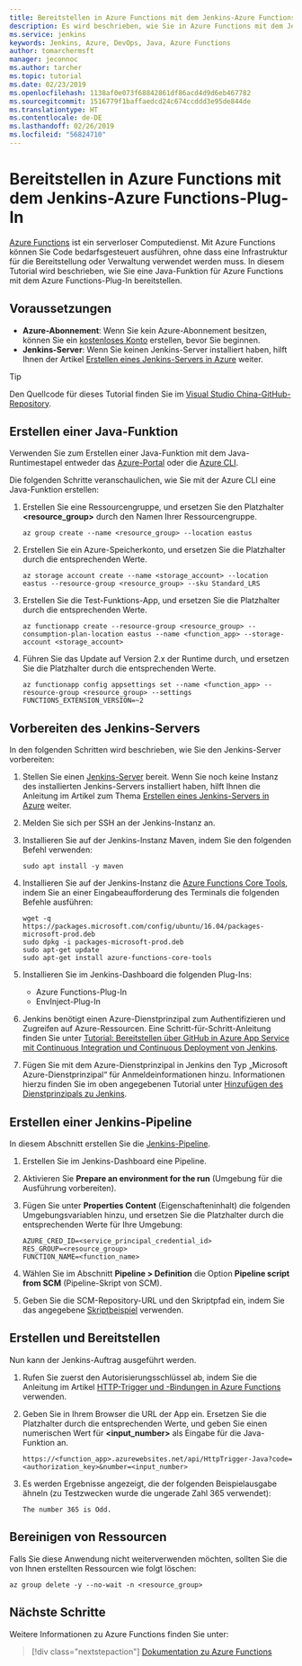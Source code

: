 ```yaml
---
title: Bereitstellen in Azure Functions mit dem Jenkins-Azure Functions-Plug-In
description: Es wird beschrieben, wie Sie in Azure Functions mit dem Jenkins-Azure Functions-Plug-In Bereitstellungen durchführen.
ms.service: jenkins
keywords: Jenkins, Azure, DevOps, Java, Azure Functions
author: tomarchermsft
manager: jeconnoc
ms.author: tarcher
ms.topic: tutorial
ms.date: 02/23/2019
ms.openlocfilehash: 1138af0e073f68842861df86acd4d9d6eb467782
ms.sourcegitcommit: 1516779f1baffaedcd24c674ccddd3e95de844de
ms.translationtype: HT
ms.contentlocale: de-DE
ms.lasthandoff: 02/26/2019
ms.locfileid: "56824710"
---
```

# <a name="deploy-to-azure-functions-using-the-jenkins-azure-functions-plugin"></a>Bereitstellen in Azure Functions mit dem Jenkins-Azure Functions-Plug-In

[Azure Functions](/azure/azure-functions/) ist ein serverloser Computedienst. Mit Azure Functions können Sie Code bedarfsgesteuert ausführen, ohne dass eine Infrastruktur für die Bereitstellung oder Verwaltung verwendet werden muss. In diesem Tutorial wird beschrieben, wie Sie eine Java-Funktion für Azure Functions mit dem Azure Functions-Plug-In bereitstellen.

## <a name="prerequisites"></a>Voraussetzungen

- **Azure-Abonnement**: Wenn Sie kein Azure-Abonnement besitzen, können Sie ein [kostenloses Konto](https://azure.microsoft.com/free/?ref=microsoft.com&utm_source=microsoft.com&utm_medium=docs&utm_campaign=visualstudio) erstellen, bevor Sie beginnen.
- **Jenkins-Server**: Wenn Sie keinen Jenkins-Server installiert haben, hilft Ihnen der Artikel [Erstellen eines Jenkins-Servers in Azure](./install-jenkins-solution-template.md) weiter.

 > [!TIP]
 > Den Quellcode für dieses Tutorial finden Sie im [Visual Studio China-GitHub-Repository](https://github.com/VSChina/odd-or-even-function/blob/master/src/main/java/com/microsoft/azure/Function.java).

## <a name="create-a-java-function"></a>Erstellen einer Java-Funktion

Verwenden Sie zum Erstellen einer Java-Funktion mit dem Java-Runtimestapel entweder das [Azure-Portal](https://portal.azure.com) oder die [Azure CLI](/cli/azure/?view=azure-cli-latest).

Die folgenden Schritte veranschaulichen, wie Sie mit der Azure CLI eine Java-Funktion erstellen:

1. Erstellen Sie eine Ressourcengruppe, und ersetzen Sie den Platzhalter **&lt;resource_group>** durch den Namen Ihrer Ressourcengruppe.

    ```cli
    az group create --name <resource_group> --location eastus
    ```

1. Erstellen Sie ein Azure-Speicherkonto, und ersetzen Sie die Platzhalter durch die entsprechenden Werte.
 
    ```cli
    az storage account create --name <storage_account> --location eastus --resource-group <resource_group> --sku Standard_LRS    
    ```

1. Erstellen Sie die Test-Funktions-App, und ersetzen Sie die Platzhalter durch die entsprechenden Werte.

    ```cli
    az functionapp create --resource-group <resource_group> --consumption-plan-location eastus --name <function_app> --storage-account <storage_account>
    ```
    
1. Führen Sie das Update auf Version 2.x der Runtime durch, und ersetzen Sie die Platzhalter durch die entsprechenden Werte.

    ```cli
    az functionapp config appsettings set --name <function_app> --resource-group <resource_group> --settings FUNCTIONS_EXTENSION_VERSION=~2
    ```

## <a name="prepare-jenkins-server"></a>Vorbereiten des Jenkins-Servers

In den folgenden Schritten wird beschrieben, wie Sie den Jenkins-Server vorbereiten:

1. Stellen Sie einen [Jenkins-Server](https://aka.ms/jenkins-on-azure) bereit. Wenn Sie noch keine Instanz des installierten Jenkins-Servers installiert haben, hilft Ihnen die Anleitung im Artikel zum Thema [Erstellen eines Jenkins-Servers in Azure](./install-jenkins-solution-template.md) weiter.

1. Melden Sie sich per SSH an der Jenkins-Instanz an.

1. Installieren Sie auf der Jenkins-Instanz Maven, indem Sie den folgenden Befehl verwenden:

    ```terminal
    sudo apt install -y maven
    ```

1. Installieren Sie auf der Jenkins-Instanz die [Azure Functions Core Tools](/azure/azure-functions/functions-run-local), indem Sie an einer Eingabeaufforderung des Terminals die folgenden Befehle ausführen:

    ```terminal
    wget -q https://packages.microsoft.com/config/ubuntu/16.04/packages-microsoft-prod.deb
    sudo dpkg -i packages-microsoft-prod.deb
    sudo apt-get update
    sudo apt-get install azure-functions-core-tools
    ```

1. Installieren Sie im Jenkins-Dashboard die folgenden Plug-Ins:

    - Azure Functions-Plug-In
    - EnvInject-Plug-In

1. Jenkins benötigt einen Azure-Dienstprinzipal zum Authentifizieren und Zugreifen auf Azure-Ressourcen. Eine Schritt-für-Schritt-Anleitung finden Sie unter [Tutorial: Bereitstellen über GitHub in Azure App Service mit Continuous Integration und Continuous Deployment von Jenkins](./tutorial-jenkins-deploy-web-app-azure-app-service.md).

1. Fügen Sie mit dem Azure-Dienstprinzipal in Jenkins den Typ „Microsoft Azure-Dienstprinzipal“ für Anmeldeinformationen hinzu. Informationen hierzu finden Sie im oben angegebenen Tutorial unter [Hinzufügen des Dienstprinzipals zu Jenkins](./tutorial-jenkins-deploy-web-app-azure-app-service.md#add-service-principal-to-jenkins).

## <a name="create-a-jenkins-pipeline"></a>Erstellen einer Jenkins-Pipeline

In diesem Abschnitt erstellen Sie die [Jenkins-Pipeline](https://jenkins.io/doc/book/pipeline/).

1. Erstellen Sie im Jenkins-Dashboard eine Pipeline.

1. Aktivieren Sie **Prepare an environment for the run** (Umgebung für die Ausführung vorbereiten).

1. Fügen Sie unter **Properties Content** (Eigenschafteninhalt) die folgenden Umgebungsvariablen hinzu, und ersetzen Sie die Platzhalter durch die entsprechenden Werte für Ihre Umgebung:

    ```
    AZURE_CRED_ID=<service_principal_credential_id>
    RES_GROUP=<resource_group>
    FUNCTION_NAME=<function_name>
    ```
    
1. Wählen Sie im Abschnitt **Pipeline > Definition** die Option **Pipeline script from SCM** (Pipeline-Skript von SCM).

1. Geben Sie die SCM-Repository-URL und den Skriptpfad ein, indem Sie das angegebene [Skriptbeispiel](https://github.com/VSChina/odd-or-even-function/blob/master/doc/resources/jenkins/JenkinsFile) verwenden.

## <a name="build-and-deploy"></a>Erstellen und Bereitstellen

Nun kann der Jenkins-Auftrag ausgeführt werden.

1. Rufen Sie zuerst den Autorisierungsschlüssel ab, indem Sie die Anleitung im Artikel [HTTP-Trigger und -Bindungen in Azure Functions](/azure/azure-functions/functions-bindings-http-webhook#authorization-keys) verwenden.

1. Geben Sie in Ihrem Browser die URL der App ein. Ersetzen Sie die Platzhalter durch die entsprechenden Werte, und geben Sie einen numerischen Wert für **&lt;input_number>** als Eingabe für die Java-Funktion an.

    ```
    https://<function_app>.azurewebsites.net/api/HttpTrigger-Java?code=<authorization_key>&number=<input_number>
    ```
1. Es werden Ergebnisse angezeigt, die der folgenden Beispielausgabe ähneln (zu Testzwecken wurde die ungerade Zahl 365 verwendet):

    ```output
    The number 365 is Odd.
    ```

## <a name="clean-up-resources"></a>Bereinigen von Ressourcen

Falls Sie diese Anwendung nicht weiterverwenden möchten, sollten Sie die von Ihnen erstellten Ressourcen wie folgt löschen:

```cli
az group delete -y --no-wait -n <resource_group>
```

## <a name="next-steps"></a>Nächste Schritte

Weitere Informationen zu Azure Functions finden Sie unter:
> [!div class="nextstepaction"]
> [Dokumentation zu Azure Functions](/azure/azure-functions/)